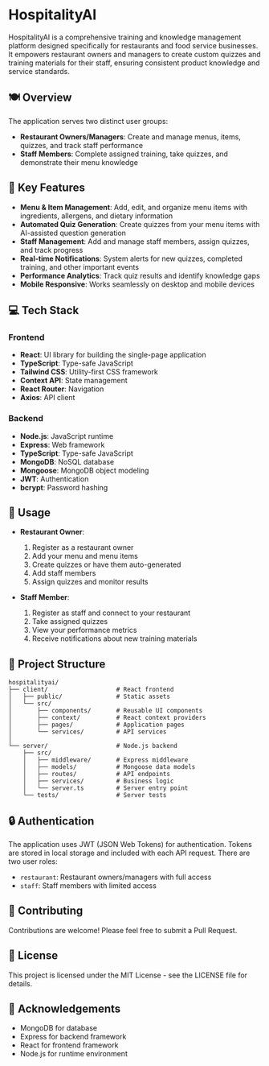 # HospitalityAI

HospitalityAI is a comprehensive training and knowledge management platform designed specifically for restaurants and food service businesses. It empowers restaurant owners and managers to create custom quizzes and training materials for their staff, ensuring consistent product knowledge and service standards.

## 🍽️ Overview

The application serves two distinct user groups:

- **Restaurant Owners/Managers**: Create and manage menus, items, quizzes, and track staff performance
- **Staff Members**: Complete assigned training, take quizzes, and demonstrate their menu knowledge

## 🚀 Key Features

- **Menu & Item Management**: Add, edit, and organize menu items with ingredients, allergens, and dietary information
- **Automated Quiz Generation**: Create quizzes from your menu items with AI-assisted question generation
- **Staff Management**: Add and manage staff members, assign quizzes, and track progress
- **Real-time Notifications**: System alerts for new quizzes, completed training, and other important events
- **Performance Analytics**: Track quiz results and identify knowledge gaps
- **Mobile Responsive**: Works seamlessly on desktop and mobile devices

## 💻 Tech Stack

### Frontend

- **React**: UI library for building the single-page application
- **TypeScript**: Type-safe JavaScript
- **Tailwind CSS**: Utility-first CSS framework
- **Context API**: State management
- **React Router**: Navigation
- **Axios**: API client

### Backend

- **Node.js**: JavaScript runtime
- **Express**: Web framework
- **TypeScript**: Type-safe JavaScript
- **MongoDB**: NoSQL database
- **Mongoose**: MongoDB object modeling
- **JWT**: Authentication
- **bcrypt**: Password hashing

## 🔑 Usage

- **Restaurant Owner**:

  1. Register as a restaurant owner
  2. Add your menu and menu items
  3. Create quizzes or have them auto-generated
  4. Add staff members
  5. Assign quizzes and monitor results

- **Staff Member**:
  1. Register as staff and connect to your restaurant
  2. Take assigned quizzes
  3. View your performance metrics
  4. Receive notifications about new training materials

## 📂 Project Structure

```
hospitalityai/
├── client/                   # React frontend
│   ├── public/               # Static assets
│   └── src/
│       ├── components/       # Reusable UI components
│       ├── context/          # React context providers
│       ├── pages/            # Application pages
│       └── services/         # API services
│
└── server/                   # Node.js backend
    ├── src/
    │   ├── middleware/       # Express middleware
    │   ├── models/           # Mongoose data models
    │   ├── routes/           # API endpoints
    │   ├── services/         # Business logic
    │   └── server.ts         # Server entry point
    └── tests/                # Server tests
```

## 🔒 Authentication

The application uses JWT (JSON Web Tokens) for authentication. Tokens are stored in local storage and included with each API request. There are two user roles:

- `restaurant`: Restaurant owners/managers with full access
- `staff`: Staff members with limited access

## 🤝 Contributing

Contributions are welcome! Please feel free to submit a Pull Request.

## 📄 License

This project is licensed under the MIT License - see the LICENSE file for details.

## 👏 Acknowledgements

- MongoDB for database
- Express for backend framework
- React for frontend framework
- Node.js for runtime environment
